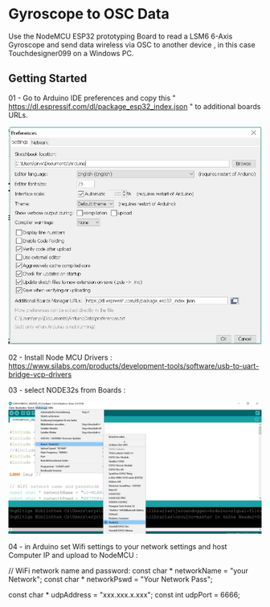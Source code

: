 # Gyroscope to OSC Data

Use the NodeMCU ESP32 prototyping Board to read a LSM6 6-Axis Gyroscope and send data wireless via OSC to another device , in this case Touchdesigner099 on a Windows PC.

## Getting Started


01 -  Go to Arduino IDE preferences and copy this " https://dl.espressif.com/dl/package_esp32_index.json " to additional boards URLs.

![Prefs](https://github.com/circat/GYRO-to-OSC-DATA/blob/master/img/arduinp_prefs.PNG)

02 -  Install Node MCU Drivers : https://www.silabs.com/products/development-tools/software/usb-to-uart-bridge-vcp-drivers

03 - select NODE32s from Boards :

![Prefs](https://github.com/circat/GYRO-to-OSC-DATA/blob/master/img/Arduino_nodeMCU.PNG)

04 - in Arduino set Wifi settings to your network settings and host Computer IP and upload to NodeMCU :

// WiFi network name and password:
const char * networkName = "your Network";
const char * networkPswd = "Your Network Pass";

const char * udpAddress = "xxx.xxx.x.xxx";
const int udpPort = 6666;




